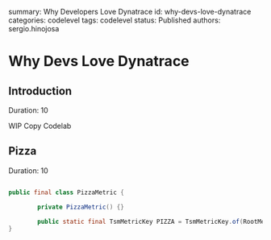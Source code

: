 summary: Why Developers Love Dynatrace
id: why-devs-love-dynatrace
categories: codelevel
tags: codelevel
status: Published
authors: sergio.hinojosa

# Why Devs Love Dynatrace


## Introduction 
Duration: 10

WIP
Copy Codelab

## Pizza
Duration: 10
```java

public final class PizzaMetric {

        private PizzaMetric() {}

        public static final TsmMetricKey PIZZA = TsmMetricKey.of(RootMetricKey.EXTENSION, "pizza key");
}
```
